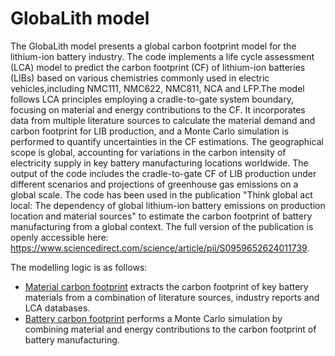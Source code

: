 # GlobaLith model

The GlobaLith model presents a global carbon footprint model for the lithium-ion battery industry. The code implements a life cycle assessment (LCA) model to predict the carbon footprint (CF) of lithium-ion batteries (LIBs) based on various chemistries commonly used in electric vehicles,including NMC111, NMC622, NMC811, NCA and LFP.The model follows LCA principles employing a cradle-to-gate system boundary, focusing on material and energy contributions to the CF. It incorporates data from multiple literature sources to calculate the material demand and carbon footprint for LIB production, and a Monte Carlo simulation is performed to quantify uncertainties in the CF estimations. The geographical scope 
is global, accounting for variations in the carbon intensity of electricity supply in key battery manufacturing locations worldwide. The output of the code includes the cradle-to-gate CF of LIB production under different scenarios and projections of greenhouse gas emissions on a global scale. The code has been used in the publication "Think global act local: The dependency of global lithium-ion battery emissions on production location and material sources" to estimate the carbon footprint of battery manufacturing from a global context. 
The full version of the publication is openly accessible here: https://www.sciencedirect.com/science/article/pii/S0959652624011739.

The modelling logic is as follows:
* [Material carbon footprint](Material_carbon_footprint) extracts the carbon footprint of key battery materials from a combination of literature sources, industry reports and LCA databases.
* [Battery carbon footprint](Battery_carbon_footprint.ipynb) performs a Monte Carlo simulation by combining material and energy contributions to the carbon footprint of battery manufacturing.
